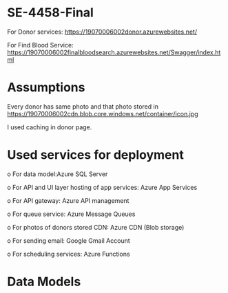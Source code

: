 # SE-4458-Final
For Donor services: https://19070006002donor.azurewebsites.net/

For Find Blood Service: https://19070006002finalbloodsearch.azurewebsites.net/Swagger/index.html


# Assumptions
Every donor has same photo and that photo stored in https://19070006002cdn.blob.core.windows.net/container/icon.jpg

I used caching in donor page.

# Used services for deployment
o For data model:Azure SQL Server

o For API and UI layer hosting of app services: Azure App Services 

o For API gateway: Azure API management 

o For queue service: Azure Message Queues

o For photos of donors stored CDN: Azure CDN (Blob storage)

o For sending email: Google Gmail Account  

o For scheduling services: Azure Functions

# Data Models





